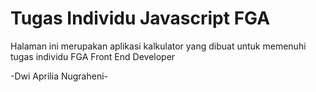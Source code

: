 # Tugas Individu Javascript FGA

 Halaman ini merupakan aplikasi kalkulator yang dibuat untuk memenuhi tugas individu FGA Front End Developer

 -Dwi Aprilia Nugraheni-

